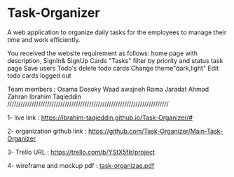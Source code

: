 # Task-Organizer
A web application to organize daily tasks for the employees to manage their time and work efficiently.

You received the website requirement as follows: 
home page with description,
SignIn& SignUp
Cards "Tasks"
filter by priority and status
task page
Save users Todo's
delete todo cards
Change theme"dark,light"
Edit todo cards
 logged out

Team members :
Osama Dosoky
Waad awajneh
Rama Jaradat
Ahmad Zahran
Ibrahim Taqieddin
/////////////////////////////////////////////////////////////////////////

1- live link : https://ibrahim-taqieddin.github.io/Task-Organizer/#


2- organization github link : https://github.com/Task-Organizer/Main-Task-Organizer


3- Trello URL : https://trello.com/b/YStX5fIr/project


4- wireframe and mockup pdf : [task-organizae.pdf](https://github.com/ibrahim-taqieddin/Task-Organizer/files/9438601/task-organizae.pdf)
